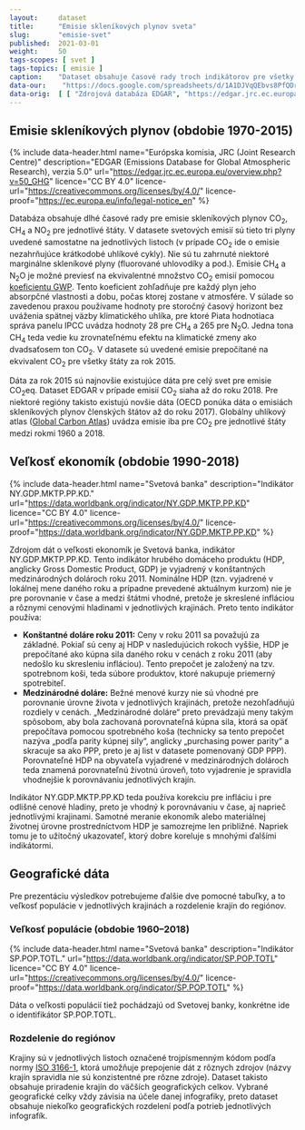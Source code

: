 ```yaml
---
layout:     dataset
title:      "Emisie skleníkových plynov sveta"
slug:       "emisie-svet"
published:  2021-03-01
weight:     50
tags-scopes: [ svet ]
tags-topics: [ emisie ]
caption:    "Dataset obsahuje časové rady troch indikátorov pre všetky štáty (a niektoré závislé územia) sveta: emisie skleníkových plynov, veľkosť populácie a veľkosť ekonomík. Ďalšie časové rady zachytávajú vývoj emisií v čase, prepojenie všetkých indikátorov umožňuje detailnejšiu analýzu – napríklad porovnanie emisií na obyvateľa alebo na jednotku HDP."
data-our:    "https://docs.google.com/spreadsheets/d/1A1DJVqQEbvs8PfQDrav1i56cfFUIzSL5CAg2jqmXALQ"
data-orig:  [ [ "Zdrojová databáza EDGAR", "https://edgar.jrc.ec.europa.eu/overview.php?v=50_GHG" ] ]
---
```


## Emisie skleníkových plynov (obdobie 1970-2015)

{% include data-header.html
    name="Európska komisia, JRC (Joint Research Centre)"
    description="EDGAR (Emissions Database for Global Atmospheric Research), verzia 5.0"
    url="https://edgar.jrc.ec.europa.eu/overview.php?v=50_GHG"
    licence="CC BY 4.0"
    licence-url="https://creativecommons.org/licenses/by/4.0/"
    licence-proof="https://ec.europa.eu/info/legal-notice_en"
%}

Databáza obsahuje dlhé časové rady pre emisie <glossary id='antropogennisklenikoveplyny'>skleníkových plynov</glossary> CO<sub>2</sub>, CH<sub>4</sub> a NO<sub>2</sub> pre jednotlivé štáty. V datasete svetových emisií sú tieto tri plyny uvedené samostatne na jednotlivých listoch (v prípade CO<sub>2</sub> ide o emisie nezahrňujúce krátkodobé uhlíkové cykly). Nie sú tu zahrnuté niektoré marginálne skleníkové plyny (fluorované uhlovodíky a pod.). Emisie CH<sub>4</sub> a N<sub>2</sub>O je možné previesť na ekvivalentné množstvo CO<sub>2</sub> emisií pomocou [koeficientu GWP](https://en.wikipedia.org/wiki/Global_warming_potential#Values). Tento koeficient zohľadňuje pre každý plyn jeho absorpčné vlastnosti a dobu, počas ktorej zostane v atmosfére. V súlade so zavedenou praxou používame hodnoty pre storočný časový horizont bez uváženia spätnej väzby klimatického uhlíka, pre ktoré <glossary id='ipccar'>Piata hodnotiaca správa panelu IPCC</glossary> uvádza hodnoty 28 pre CH<sub>4</sub> a 265 pre N<sub>2</sub>O. Jedna tona CH<sub>4</sub> teda vedie ku zrovnateľnému efektu na klimatické zmeny ako dvadsaťosem ton CO<sub>2</sub>. V datasete sú uvedené emisie prepočítané na ekvivalent CO<sub>2</sub> pre všetky štáty za rok 2015.

Dáta za rok 2015 sú najnovšie existujúce dáta pre celý svet pre emisie <glossary id='co2eq'>CO<sub>2</sub>eq</glossary>. Dataset EDGAR v prípade emisií CO<sub>2</sub> siaha až do roku 2018. Pre niektoré regióny takisto existujú novšie dáta (OECD ponúka dáta o emisiách skleníkových plynov členských štátov až do roku 2017). Globálny uhlíkový atlas ([Global Carbon Atlas](/zdroje)) uvádza emisie iba pre CO<sub>2</sub> pre jednotlivé štáty medzi rokmi 1960 a 2018.

## Veľkosť ekonomík (obdobie 1990-2018)

{% include data-header.html
    name="Svetová banka"
    description="Indikátor NY.GDP.MKTP.PP.KD."
    url="https://data.worldbank.org/indicator/NY.GDP.MKTP.PP.KD"
    licence="CC BY 4.0"
    licence-url="https://creativecommons.org/licenses/by/4.0/"
    licence-proof="https://data.worldbank.org/indicator/NY.GDP.MKTP.PP.KD"
%}

Zdrojom dát o veľkosti ekonomík je Svetová banka, indikátor NY.GDP.MKTP.PP.KD. Tento indikátor hrubého domáceho produktu (HDP, anglicky Gross Domestic Product, GDP) je vyjadrený v konštantných medzinárodných dolároch roku 2011. Nominálne HDP (tzn. vyjadrené v lokálnej mene daného roku a prípadne prevedené aktuálnym kurzom) nie je pre porovnanie v čase a medzi štátmi vhodné, pretože je skreslené infláciou a rôznymi cenovými hladinami v jednotlivých krajinách. Preto tento indikátor používa:

* **Konštantné doláre roku 2011:** Ceny v roku 2011 sa považujú za základné. Pokiaľ sú ceny aj HDP v nasledujúcich rokoch vyššie, HDP je prepočítané ako kúpna sila daného roku v cenách z roku 2011 (aby nedošlo ku skresleniu infláciou). Tento prepočet je založený na tzv. spotrebnom koši, teda súbore produktov, ktoré nakupuje priemerný spotrebiteľ.
* **Medzinárodné doláre:** Bežné menové kurzy nie sú vhodné pre porovnanie úrovne života v jednotlivých krajinách, pretože nezohľadňujú rozdiely v cenách. „Medzinárodné doláre“ preto prevádzajú meny takým spôsobom, aby bola zachovaná porovnateľná kúpna sila, ktorá sa opäť prepočítava pomocou spotrebného koša (technicky sa tento prepočet nazýva „podľa parity kúpnej sily“, anglicky „purchasing power parity“ a skracuje sa ako PPP, preto je aj list v datasete pomenovaný GDP PPP). Porovnateľné HDP na obyvateľa vyjadrené v medzinárodných dolároch teda znamená porovnateľnú životnú úroveň, toto vyjadrenie je spravidla vhodnejšie k porovnávaniu jednotlivých krajín.

Indikátor NY.GDP.MKTP.PP.KD teda používa korekciu pre infláciu i pre odlišné cenové hladiny, preto je vhodný k porovnávaniu v čase, aj naprieč jednotlivými krajinami. Samotné meranie ekonomík alebo materiálnej životnej úrovne prostredníctvom HDP je samozrejme len približné. Napriek tomu je to užitočný ukazovateľ, ktorý dobre koreluje s mnohými ďalšími indikátormi.

## Geografické dáta

Pre prezentáciu výsledkov potrebujeme ďalšie dve pomocné tabuľky, a to veľkosť populácie v jednotlivých krajinách a rozdelenie krajín do regiónov.

### Veľkosť populácie (obdobie 1960–2018)

{% include data-header.html
    name="Svetová banka"
    description="Indikátor SP.POP.TOTL."
    url="https://data.worldbank.org/indicator/SP.POP.TOTL"
    licence="CC BY 4.0"
    licence-url="https://creativecommons.org/licenses/by/4.0/"
    licence-proof="https://data.worldbank.org/indicator/SP.POP.TOTL"
%}

Dáta o veľkosti populácií tiež pochádzajú od Svetovej banky, konkrétne ide o identifikátor SP.POP.TOTL.

### Rozdelenie do regiónov

Krajiny sú v jednotlivých listoch označené trojpísmenným kódom podľa normy [ISO 3166-1](https://cs.wikipedia.org/wiki/ISO_3166-1), ktorá umožňuje prepojenie dát z rôznych zdrojov (názvy krajín spravidla nie sú konzistentné pre rôzne zdroje). Dataset takisto obsahuje priradenie krajín do väčších geografických celkov. Vybrané geografické celky vždy závisia na účele danej infografiky, preto dataset obsahuje niekoľko geografických rozdelení podľa potrieb jednotlivých infografík.